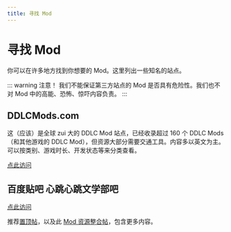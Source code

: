 ```yaml
---
title: 寻找 Mod
---
```


# 寻找 Mod

你可以在许多地方找到你想要的 Mod。这里列出一些知名的站点。

::: warning 注意！
我们不能保证第三方站点的 Mod 是否具有危险性。我们也不对 Mod 中的高能、恐怖、惊吓内容负责。
:::

## DDLCMods.com

这（应该）是全球 zui 大的 DDLC Mod 站点，已经收录超过 160 个 DDLC Mods（和其他游戏的 DDLC Mod），但资源大部分需要交通工具。内容多以英文为主。可以按类别、游戏时长、开发状态等来分类查看。

[点此访问](http://ddlcmods.com/)

## 百度贴吧 心跳心跳文学部吧

[点此访问](https://tieba.baidu.com/f?kw=心跳文学部)

推荐[置顶帖](https://tieba.baidu.com/p/6655467555)，以及此 [Mod 资源整合帖](https://tieba.baidu.com/p/6530936032)，包含更多内容。